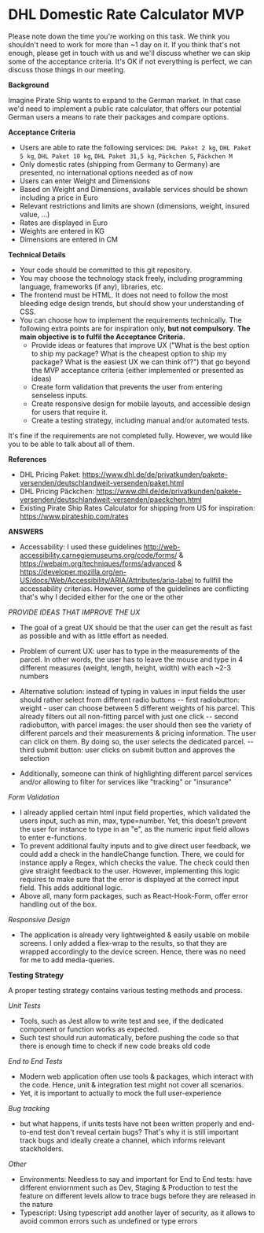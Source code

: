 # DHL Domestic Rate Calculator MVP

Please note down the time you're working on this task.
We think you shouldn't need to work for more than ~1 day on it. If you think that's not enough, please get in touch with us and we'll discuss whether we can skip some of the acceptance criteria.
It's OK if not everything is perfect, we can discuss those things in our meeting.

**Background**

Imagine Pirate Ship wants to expand to the German market. In that case we'd need to implement a public rate calculator, that offers our potential German users a means to rate their packages and compare options.

**Acceptance Criteria**

- Users are able to rate the following services: `DHL Paket 2 kg`, `DHL Paket 5 kg`, `DHL Paket 10 kg`, `DHL Paket 31,5 kg`, `Päckchen S`, `Päckchen M`
- Only domestic rates (shipping from Germany to Germany) are presented, no international options needed as of now
- Users can enter Weight and Dimensions
- Based on Weight and Dimensions, available services should be shown including a price in Euro
- Relevant restrictions and limits are shown (dimensions, weight, insured value, ...)
- Rates are displayed in Euro
- Weights are entered in KG
- Dimensions are entered in CM

**Technical Details**

- Your code should be committed to this git repository.
- You may choose the technology stack freely, including programming language, frameworks (if any), libraries, etc.
- The frontend must be HTML. It does not need to follow the most bleeding edge design trends, but should show your understanding of CSS.
- You can choose how to implement the requirements technically. The following extra points are for inspiration only, **but not compulsory**. **The main objective is to fulfil the Acceptance Criteria.**
  - Provide ideas or features that improve UX ("What is the best option to ship my package? What is the cheapest option to ship my package? What is the easiest UX we can think of?") that go beyond the MVP acceptance criteria (either implemented or presented as ideas)
  - Create form validation that prevents the user from entering senseless inputs.
  - Create responsive design for mobile layouts, and accessible design for users that require it.
  - Create a testing strategy, including manual and/or automated tests.

It's fine if the requirements are not completed fully. However, we would like you to be able to talk about all of them.

**References**

- DHL Pricing Paket: https://www.dhl.de/de/privatkunden/pakete-versenden/deutschlandweit-versenden/paket.html
- DHL Pricing Päckchen: https://www.dhl.de/de/privatkunden/pakete-versenden/deutschlandweit-versenden/paeckchen.html
- Existing Pirate Ship Rates Calculator for shipping from US for inspiration: https://www.pirateship.com/rates

**ANSWERS**

- Accessability: I used these guidelines http://web-accessibility.carnegiemuseums.org/code/forms/ & https://webaim.org/techniques/forms/advanced & https://developer.mozilla.org/en-US/docs/Web/Accessibility/ARIA/Attributes/aria-label to fullfill the accessability criterias. However, some of the guidelines are conflicting that's why I decided either for the one or the other

_PROVIDE IDEAS THAT IMPROVE THE UX_

- The goal of a great UX should be that the user can get the result as fast as possible and with as little effort as needed.
- Problem of current UX: user has to type in the measurements of the parcel. In other words, the user has to leave the mouse and type in 4 different measures (weight, length, height, width) with each ~2-3 numbers
- Alternative solution: instead of typing in values in input fields the user should rather select from different radio buttons
  -- first radiobutton: weight - user can choose between 5 different weights of his parcel. This already filters out all non-fitting parcel with just one click
  -- second radiobutton, with parcel images: the user should then see the variety of different parcels and their measurements & pricing information. The user can click on them. By doing so, the user selects the dedicated parcel.
  -- third submit button: user clicks on submit button and approves the selection

- Additionally, someone can think of highlighting different parcel services and/or allowing to filter for services like "tracking" or "insurance"

_Form Validation_

- I already applied certain html input field properties, which validated the users input, such as min, max, type=number. Yet, this doesn't prevent the user for instance to type in an "e", as the numeric input field allows to enter e-functions.
- To prevent additional faulty inputs and to give direct user feedback, we could add a check in the handleChange function. There, we could for instance apply a Regex, which checks the value. The check could then give straight feedback to the user. However, implementing this logic requires to make sure that the error is displayed at the correct input field. This adds additional logic.
- Above all, many form packages, such as React-Hook-Form, offer error handling out of the box.

_Responsive Design_

- The application is already very lightweighted & easily usable on mobile screens. I only added a flex-wrap to the results, so that they are wrapped accordingly to the device screen. Hence, there was no need for me to add media-queries.

**Testing Strategy**

A proper testing strategy contains various testing methods and process.

_Unit Tests_

- Tools, such as Jest allow to write test and see, if the dedicated component or function works as expected.
- Such test should run automatically, before pushing the code so that there is enough time to check if new code breaks old code

_End to End Tests_

- Modern web application often use tools & packages, which interact with the code. Hence, unit & integration test might not cover all scenarios.
- Yet, it is important to actually to mock the full user-experience

_Bug tracking_

- but what happens, if units tests have not been written properly and end-to-end test don't reveal certain bugs? That's why it is still important track bugs and ideally create a channel, which informs relevant stackholders.

_Other_

- Environments: Needless to say and important for End to End tests: have different enviornment such as Dev, Staging & Production to test the feature on different levels allow to trace bugs before they are released in the nature
- Typescript: Using typescript add another layer of security, as it allows to avoid common errors such as undefined or type errors
